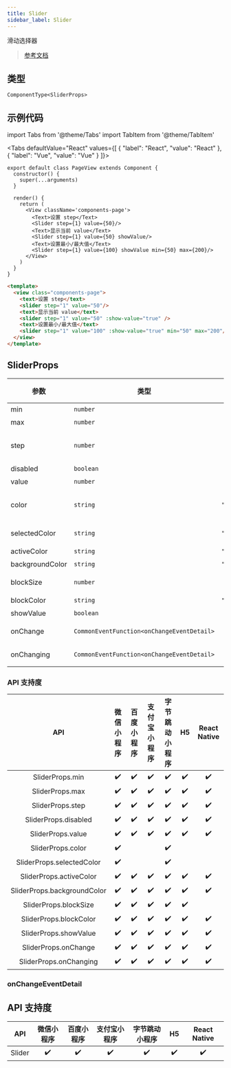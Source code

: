 ```yaml
---
title: Slider
sidebar_label: Slider
---
```


滑动选择器

> [参考文档](https://developers.weixin.qq.com/miniprogram/dev/component/slider.html)

## 类型

```tsx
ComponentType<SliderProps>
```

## 示例代码

import Tabs from '@theme/Tabs'
import TabItem from '@theme/TabItem'

<Tabs
  defaultValue="React"
  values={[
  {
    "label": "React",
    "value": "React"
  },
  {
    "label": "Vue",
    "value": "Vue"
  }
]}>
<TabItem value="React">

```tsx
export default class PageView extends Component {
  constructor() {
    super(...arguments)
  }

  render() {
    return (
      <View className='components-page'>
        <Text>设置 step</Text>
        <Slider step={1} value={50}/>
        <Text>显示当前 value</Text>
        <Slider step={1} value={50} showValue/>
        <Text>设置最小/最大值</Text>
        <Slider step={1} value={100} showValue min={50} max={200}/>
      </View>
    )
  }
}
```
</TabItem>
<TabItem value="Vue">

```html
<template>
  <view class="components-page">
    <text>设置 step</text>
    <slider step="1" value="50"/>
    <text>显示当前 value</text>
    <slider step="1" value="50" :show-value="true" />
    <text>设置最小/最大值</text>
    <slider step="1" value="100" :show-value="true" min="50" max="200"/>
  </view>
</template>
```
</TabItem>
</Tabs>

## SliderProps

| 参数 | 类型 | 默认值 | 必填 | 说明 |
| --- | --- | :---: | :---: | --- |
| min | `number` | `0` | 否 | 最小值 |
| max | `number` | `100` | 否 | 最大值 |
| step | `number` | `1` | 否 | 步长，取值必须大于 0，并且可被(max - min)整除 |
| disabled | `boolean` | `false` | 否 | 是否禁用 |
| value | `number` | `0` | 否 | 当前取值 |
| color | `string` | `"#e9e9e9"` | 否 | 背景条的颜色（请使用 backgroundColor） |
| selectedColor | `string` | `"#1aad19"` | 否 | 已选择的颜色（请使用 activeColor） |
| activeColor | `string` | `"#1aad19"` | 否 | 已选择的颜色 |
| backgroundColor | `string` | `"#e9e9e9"` | 否 | 背景条的颜色 |
| blockSize | `number` | `28` | 否 | 滑块的大小，取值范围为 12 - 28 |
| blockColor | `string` | `"#ffffff"` | 否 | 滑块的颜色 |
| showValue | `boolean` | `false` | 否 | 是否显示当前 value |
| onChange | `CommonEventFunction<onChangeEventDetail>` |  | 否 | 完成一次拖动后触发的事件 |
| onChanging | `CommonEventFunction<onChangeEventDetail>` |  | 否 | 拖动过程中触发的事件 |

### API 支持度

| API | 微信小程序 | 百度小程序 | 支付宝小程序 | 字节跳动小程序 | H5 | React Native |
| :---: | :---: | :---: | :---: | :---: | :---: | :---: |
| SliderProps.min | ✔️ | ✔️ | ✔️ | ✔️ | ✔️ | ✔️ |
| SliderProps.max | ✔️ | ✔️ | ✔️ | ✔️ | ✔️ | ✔️ |
| SliderProps.step | ✔️ | ✔️ | ✔️ | ✔️ | ✔️ | ✔️ |
| SliderProps.disabled | ✔️ | ✔️ | ✔️ | ✔️ | ✔️ | ✔️ |
| SliderProps.value | ✔️ | ✔️ | ✔️ | ✔️ | ✔️ | ✔️ |
| SliderProps.color | ✔️ |  |  | ✔️ |  |  |
| SliderProps.selectedColor | ✔️ |  |  | ✔️ |  |  |
| SliderProps.activeColor | ✔️ | ✔️ | ✔️ | ✔️ | ✔️ | ✔️ |
| SliderProps.backgroundColor | ✔️ | ✔️ | ✔️ | ✔️ | ✔️ | ✔️ |
| SliderProps.blockSize | ✔️ | ✔️ | ✔️ | ✔️ | ✔️ |  |
| SliderProps.blockColor | ✔️ | ✔️ | ✔️ | ✔️ | ✔️ | ✔️ |
| SliderProps.showValue | ✔️ | ✔️ | ✔️ | ✔️ | ✔️ | ✔️ |
| SliderProps.onChange | ✔️ | ✔️ | ✔️ | ✔️ | ✔️ | ✔️ |
| SliderProps.onChanging | ✔️ | ✔️ | ✔️ | ✔️ | ✔️ | ✔️ |

### onChangeEventDetail

## API 支持度

| API | 微信小程序 | 百度小程序 | 支付宝小程序 | 字节跳动小程序 | H5 | React Native |
| :---: | :---: | :---: | :---: | :---: | :---: | :---: |
| Slider | ✔️ | ✔️ | ✔️ | ✔️ | ✔️ | ✔️ |
